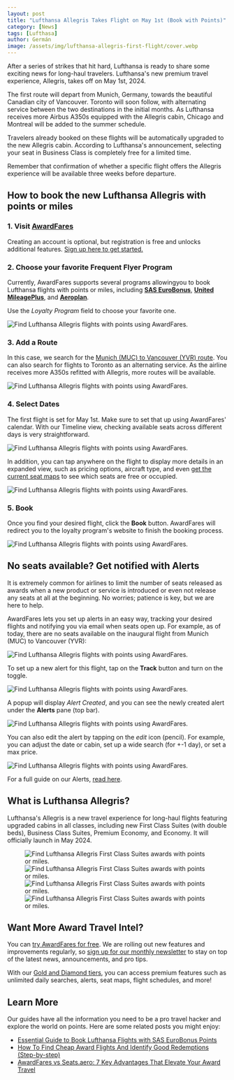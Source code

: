 ```yaml
---
layout: post
title: "Lufthansa Allegris Takes Flight on May 1st (Book with Points)"
category: [News]
tags: [Lufthasa]
author: Germán
image: /assets/img/lufthansa-allegris-first-flight/cover.webp
---
```


After a series of strikes that hit hard, Lufthansa is ready to share some exciting news for long-haul travelers. Lufthansa's new premium travel experience, Allegris, takes off on May 1st, 2024.

The first route will depart from Munich, Germany, towards the beautiful Canadian city of Vancouver. Toronto will soon follow, with alternating service between the two destinations in the initial months. As Lufthansa receives more Airbus A350s equipped with the Allegris cabin, Chicago and Montreal will be added to the summer schedule.

Travelers already booked on these flights will be automatically upgraded to the new Allegris cabin. According to Lufthansa's announcement, selecting your seat in Business Class is completely free for a limited time.

Remember that confirmation of whether a specific flight offers the Allegris experience will be available three weeks before departure.

## How to book the new Lufthansa Allegris with points or miles

### 1. Visit [AwardFares](https://awardfares.com/signup)

Creating an account is optional, but registration is free and unlocks additional features. [Sign up here to get started.](https://awardfares.com/signup)

### 2. Choose your favorite Frequent Flyer Program

Currently, AwardFares supports several programs allowingyou to book Lufthansa flights with points or miles, including [**SAS EuroBonus**](https://awardfares.com/search?..;z:sas), [**United MileagePlus**](https://awardfares.com/search?..;z:united), and [**Aeroplan**](https://awardfares.com/search?..;z:aeroplan).

Use the *Loyalty Program* field to choose your favorite one.

<img src="../assets/img/lufthansa-allegris-first-flight/ffp.webp" alt="Find Lufthansa Allegris flights with points using AwardFares." class="noborder"/>

### 3. Add a Route

In this case, we search for the [Munich (MUC) to Vancouver (YVR) route](https://awardfares.com/search?MUC.YVR.2024-05-01;a:LH;o:duration;so:a;z:aeroplan,sas,united). You can also search for flights to Toronto as an alternating service. As the airline receives more A350s refitted with Allegris, more routes will be available.

<img src="../assets/img/lufthansa-allegris-first-flight/route.webp" alt="Find Lufthansa Allegris flights with points using AwardFares." class="noborder"/>

### 4. Select Dates

The first flight is set for May 1st. Make sure to set that up using AwardFares' calendar. With our Timeline view, checking available seats across different days is very straightforward.

<img src="../assets/img/lufthansa-allegris-first-flight/date.webp" alt="Find Lufthansa Allegris flights with points using AwardFares." class="noborder"/>

In addition, you can tap anywhere on the flight to display more details in an expanded view, such as pricing options, aircraft type, and even [get the current seat maps](https://blog.awardfares.com/seatmaps-guide/) to see which seats are free or occupied.

<img src="../assets/img/lufthansa-allegris-first-flight/details.webp" alt="Find Lufthansa Allegris flights with points using AwardFares." class="noborder"/>

### 5. Book

Once you find your desired flight, click the **Book** button. AwardFares will redirect you to the loyalty program's website to finish the booking process.

<img src="../assets/img/lufthansa-allegris-first-flight/details.webp" alt="Find Lufthansa Allegris flights with points using AwardFares." class="noborder"/>

## No seats available? Get notified with Alerts

It is extremely common for airlines to limit the number of seats released as awards when a new product or service is introduced or even not release any seats at all at the beginning. No worries; patience is key, but we are here to help.

AwardFares lets you set up alerts in an easy way, tracking your desired flights and notifying you via email when seats open up. For example, as of today, there are no seats available on the inaugural flight from Munich (MUC) to Vancouver (YVR):

<img src="../assets/img/lufthansa-allegris-first-flight/may1.webp" alt="Find Lufthansa Allegris flights with points using AwardFares." class="noborder"/>

To set up a new alert for this flight, tap on the **Track** button and turn on the toggle.

<img src="../assets/img/lufthansa-allegris-first-flight/track.webp" alt="Find Lufthansa Allegris flights with points using AwardFares." class="noborder"/>

A popup will display *Alert Created*, and you can see the newly created alert under the **Alerts** pane (top bar).

<img src="../assets/img/lufthansa-allegris-first-flight/alerts.webp" alt="Find Lufthansa Allegris flights with points using AwardFares." class="noborder"/>

You can also edit the alert by tapping on the *edit* icon (pencil). For example, you can adjust the date or cabin, set up a wide search (for +-1 day), or set a max price.

<img src="../assets/img/lufthansa-allegris-first-flight/edit-alert.webp" alt="Find Lufthansa Allegris flights with points using AwardFares." class="noborder"/>

For a full guide on our Alerts, [read here](https://blog.awardfares.com/alerts/).

## What is Lufthansa Allegris?

Lufthansa's Allegris is a new travel experience for long-haul flights featuring upgraded cabins in all classes, including new First Class Suites (with double beds), Business Class Suites, Premium Economy, and Economy. It will officially launch in May 2024.

<figure>
<img src="../assets/img/lufthansa-allegris-first-flight/allegris-first.webp" alt="Find Lufthansa Allegris First Class Suites awards with points or miles." class="noborder"/>
<img src="../assets/img/lufthansa-allegris-first-flight/allegris-biz.webp" alt="Find Lufthansa Allegris First Class Suites awards with points or miles." class="noborder"/>
<img src="../assets/img/lufthansa-allegris-first-flight/allegris-prem.webp" alt="Find Lufthansa Allegris First Class Suites awards with points or miles." class="noborder"/>
<img src="../assets/img/lufthansa-allegris-first-flight/allegris-eco.webp" alt="Find Lufthansa Allegris First Class Suites awards with points or miles." class="noborder"/>
</figure>

## Want More Award Travel Intel?

You can [try AwardFares for free](https://awardfares.com/). We are rolling out new features and improvements regularly, so [sign up for our monthly newsletter](https://awardfares.com/newsletter) to stay on top of the latest news, announcements, and pro tips.

With our [Gold and Diamond tiers](https://awardfares.com/pricing), you can access premium features such as unlimited daily searches, alerts, seat maps, flight schedules, and more!

## Learn More

Our guides have all the information you need to be a pro travel hacker and explore the world on points. Here are some related posts you might enjoy:

- [Essential Guide to Book Lufthansa Flights with SAS EuroBonus Points](https://blog.awardfares.com/lufthansa-with-eurobonus-guide/)
- [How To Find Cheap Award Flights And Identify Good Redemptions (Step-by-step)](https://blog.awardfares.com/how-to-find-cheap-award-flights/)
- [AwardFares vs Seats.aero: 7 Key Advantages That Elevate Your Award Travel](https://blog.awardfares.com/awardfares-vs-seats-aero/)